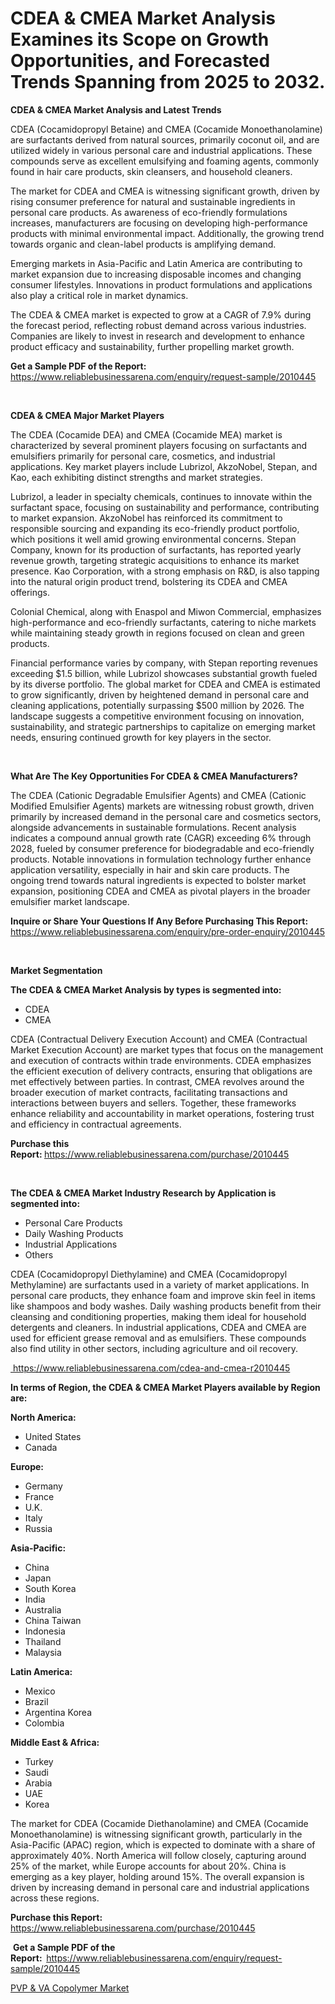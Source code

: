 <p><h1>CDEA & CMEA Market Analysis Examines its Scope on Growth Opportunities, and Forecasted Trends Spanning from 2025 to 2032.</h1></p><p><strong>CDEA & CMEA Market Analysis and Latest Trends</strong></p>
<p><p>CDEA (Cocamidopropyl Betaine) and CMEA (Cocamide Monoethanolamine) are surfactants derived from natural sources, primarily coconut oil, and are utilized widely in various personal care and industrial applications. These compounds serve as excellent emulsifying and foaming agents, commonly found in hair care products, skin cleansers, and household cleaners. </p><p>The market for CDEA and CMEA is witnessing significant growth, driven by rising consumer preference for natural and sustainable ingredients in personal care products. As awareness of eco-friendly formulations increases, manufacturers are focusing on developing high-performance products with minimal environmental impact. Additionally, the growing trend towards organic and clean-label products is amplifying demand. </p><p>Emerging markets in Asia-Pacific and Latin America are contributing to market expansion due to increasing disposable incomes and changing consumer lifestyles. Innovations in product formulations and applications also play a critical role in market dynamics. </p><p>The CDEA & CMEA market is expected to grow at a CAGR of 7.9% during the forecast period, reflecting robust demand across various industries. Companies are likely to invest in research and development to enhance product efficacy and sustainability, further propelling market growth.</p></p>
<p><strong>Get a Sample PDF of the Report:&nbsp;</strong> <a href="https://www.reliablebusinessarena.com/enquiry/request-sample/2010445?utm_campaign=3013&utm_medium=2&utm_source=Github&utm_content=ia&utm_term=03042025&utm_id=cdea-cmea">https://www.reliablebusinessarena.com/enquiry/request-sample/2010445</a></p>
<p>&nbsp;</p>
<p><strong>CDEA & CMEA Major Market Players</strong></p>
<p><p>The CDEA (Cocamide DEA) and CMEA (Cocamide MEA) market is characterized by several prominent players focusing on surfactants and emulsifiers primarily for personal care, cosmetics, and industrial applications. Key market players include Lubrizol, AkzoNobel, Stepan, and Kao, each exhibiting distinct strengths and market strategies.</p><p>Lubrizol, a leader in specialty chemicals, continues to innovate within the surfactant space, focusing on sustainability and performance, contributing to market expansion. AkzoNobel has reinforced its commitment to responsible sourcing and expanding its eco-friendly product portfolio, which positions it well amid growing environmental concerns. Stepan Company, known for its production of surfactants, has reported yearly revenue growth, targeting strategic acquisitions to enhance its market presence. Kao Corporation, with a strong emphasis on R&D, is also tapping into the natural origin product trend, bolstering its CDEA and CMEA offerings. </p><p>Colonial Chemical, along with Enaspol and Miwon Commercial, emphasizes high-performance and eco-friendly surfactants, catering to niche markets while maintaining steady growth in regions focused on clean and green products. </p><p>Financial performance varies by company, with Stepan reporting revenues exceeding $1.5 billion, while Lubrizol showcases substantial growth fueled by its diverse portfolio. The global market for CDEA and CMEA is estimated to grow significantly, driven by heightened demand in personal care and cleaning applications, potentially surpassing $500 million by 2026. The landscape suggests a competitive environment focusing on innovation, sustainability, and strategic partnerships to capitalize on emerging market needs, ensuring continued growth for key players in the sector.</p></p>
<p>&nbsp;</p>
<p><strong>What Are The Key Opportunities For CDEA & CMEA Manufacturers?</strong></p>
<p><p>The CDEA (Cationic Degradable Emulsifier Agents) and CMEA (Cationic Modified Emulsifier Agents) markets are witnessing robust growth, driven primarily by increased demand in the personal care and cosmetics sectors, alongside advancements in sustainable formulations. Recent analysis indicates a compound annual growth rate (CAGR) exceeding 6% through 2028, fueled by consumer preference for biodegradable and eco-friendly products. Notable innovations in formulation technology further enhance application versatility, especially in hair and skin care products. The ongoing trend towards natural ingredients is expected to bolster market expansion, positioning CDEA and CMEA as pivotal players in the broader emulsifier market landscape.</p></p>
<p><strong>Inquire or Share Your Questions If Any Before Purchasing This Report:</strong> <a href="https://www.reliablebusinessarena.com/enquiry/pre-order-enquiry/2010445?utm_campaign=3013&utm_medium=2&utm_source=Github&utm_content=ia&utm_term=03042025&utm_id=cdea-cmea">https://www.reliablebusinessarena.com/enquiry/pre-order-enquiry/2010445</a></p>
<p>&nbsp;</p>
<p><strong>Market Segmentation</strong></p>
<p><strong>The CDEA & CMEA Market Analysis by types is segmented into:</strong></p>
<p><ul><li>CDEA</li><li>CMEA</li></ul></p>
<p><p>CDEA (Contractual Delivery Execution Account) and CMEA (Contractual Market Execution Account) are market types that focus on the management and execution of contracts within trade environments. CDEA emphasizes the efficient execution of delivery contracts, ensuring that obligations are met effectively between parties. In contrast, CMEA revolves around the broader execution of market contracts, facilitating transactions and interactions between buyers and sellers. Together, these frameworks enhance reliability and accountability in market operations, fostering trust and efficiency in contractual agreements.</p></p>
<p><strong>Purchase this Report:&nbsp;</strong><a href="https://www.reliablebusinessarena.com/purchase/2010445?utm_campaign=3013&utm_medium=2&utm_source=Github&utm_content=ia&utm_term=03042025&utm_id=cdea-cmea">https://www.reliablebusinessarena.com/purchase/2010445</a></p>
<p>&nbsp;</p>
<p><strong>The CDEA & CMEA Market Industry Research by Application is segmented into:</strong></p>
<p><ul><li>Personal Care Products</li><li>Daily Washing Products</li><li>Industrial Applications</li><li>Others</li></ul></p>
<p><p>CDEA (Cocamidopropyl Diethylamine) and CMEA (Cocamidopropyl Methylamine) are surfactants used in a variety of market applications. In personal care products, they enhance foam and improve skin feel in items like shampoos and body washes. Daily washing products benefit from their cleansing and conditioning properties, making them ideal for household detergents and cleaners. In industrial applications, CDEA and CMEA are used for efficient grease removal and as emulsifiers. These compounds also find utility in other sectors, including agriculture and oil recovery.</p></p>
<p><a href="https://www.reliablebusinessarena.com/cdea-and-cmea-r2010445?utm_campaign=3013&utm_medium=2&utm_source=Github&utm_content=ia&utm_term=03042025&utm_id=cdea-cmea">&nbsp;https://www.reliablebusinessarena.com/cdea-and-cmea-r2010445</a></p>
<p><strong>In terms of Region, the CDEA & CMEA Market Players available by Region are:</strong></p>
<p>
    <p> <strong> North America: </strong>
        <ul>
            <li>United States</li>
            <li>Canada</li>
        </ul>
        </p> 
    <p> <strong> Europe: </strong>
        <ul>
            <li>Germany</li>
            <li>France</li>
            <li>U.K.</li>
            <li>Italy</li>
            <li>Russia</li>
        </ul>
        </p> 
    <p> <strong> Asia-Pacific: </strong>
        <ul>
            <li>China</li>
            <li>Japan</li>
            <li>South Korea</li>
            <li>India</li>
            <li>Australia</li>
            <li>China Taiwan</li>
            <li>Indonesia</li>
            <li>Thailand</li>
            <li>Malaysia</li>
        </ul>
        </p> 
    <p> <strong> Latin America: </strong>
        <ul>
            <li>Mexico</li>
            <li>Brazil</li>
            <li>Argentina Korea</li>
            <li>Colombia</li>
        </ul>
        </p> 
    <p> <strong> Middle East & Africa: </strong>
        <ul>
            <li>Turkey</li>
            <li>Saudi</li>
            <li>Arabia</li>
            <li>UAE</li>
            <li>Korea</li>
        </ul>
    </p>
    </p>
<p><p>The market for CDEA (Cocamide Diethanolamine) and CMEA (Cocamide Monoethanolamine) is witnessing significant growth, particularly in the Asia-Pacific (APAC) region, which is expected to dominate with a share of approximately 40%. North America will follow closely, capturing around 25% of the market, while Europe accounts for about 20%. China is emerging as a key player, holding around 15%. The overall expansion is driven by increasing demand in personal care and industrial applications across these regions.</p></p>
<p><strong>Purchase this Report: </strong><a href="https://www.reliablebusinessarena.com/purchase/2010445?utm_campaign=3013&utm_medium=2&utm_source=Github&utm_content=ia&utm_term=03042025&utm_id=cdea-cmea">https://www.reliablebusinessarena.com/purchase/2010445</a></p>
<p>&nbsp;<strong>Get a Sample PDF of the Report:&nbsp;&nbsp;</strong><a href="https://www.reliablebusinessarena.com/enquiry/request-sample/2010445?utm_campaign=3013&utm_medium=2&utm_source=Github&utm_content=ia&utm_term=03042025&utm_id=cdea-cmea">https://www.reliablebusinessarena.com/enquiry/request-sample/2010445</a></p>
<p><strong></strong></p>
<p><p><a href="https://github.com/micbotam/Market-Research-Report-List-1/blob/main/pvp-va-copolymer-market.md?utm_campaign=3013&utm_medium=2&utm_source=Github&utm_content=ia&utm_term=03042025&utm_id=cdea-cmea">PVP & VA Copolymer Market</a></p></p>